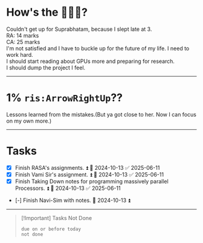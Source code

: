 # How's the 🌄🌅🌇?

Couldn't get up for Suprabhatam, because I slept late at 3.  
RA: 14 marks  
CA: 25 marks  
I'm not satisfied and I have to buckle up for the future of my life. I need to work hard.  
I should start reading about GPUs more and preparing for research.  
I should dump the project I feel.

---

# 1% `ris:ArrowRightUp`??

Lessons learned from the mistakes.(But ya got close to her. Now I can focus on my own more.)

---

# Tasks

- [x] Finish RASA's assignments. ⏫ 📅 2024-10-13 ✅ 2025-06-11
- [x] Finish Vami Sir's assignment. ⏫ 📅 2024-10-13 ✅ 2025-06-11
- [x] Finish Taking Down notes for programming massively parallel Processors. ⏫ 📅 2024-10-13 ✅ 2025-06-11
- [-] Finish Navi-Sim with notes. 📅 2024-10-13 ⏫
---

> [!Important] Tasks Not Done
>
>```tasks
>due on or before today
>not done
